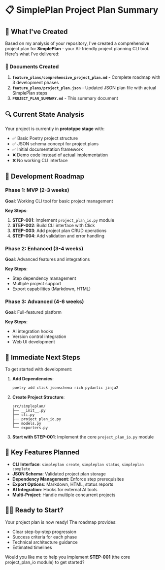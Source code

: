 # 📋 SimplePlan Project Plan Summary

## 🎯 What I've Created

Based on my analysis of your repository, I've created a comprehensive project plan for **SimplePlan** - your AI-friendly project planning CLI tool. Here's what I've delivered:

### 📄 Documents Created

1. **`feature_plans/comprehensive_project_plan.md`** - Complete roadmap with 3 development phases
2. **`feature_plans/project_plan.json`** - Updated JSON plan file with actual SimplePlan steps
3. **`PROJECT_PLAN_SUMMARY.md`** - This summary document

## 🔍 Current State Analysis

Your project is currently in **prototype stage** with:
- ✅ Basic Poetry project structure
- ✅ JSON schema concept for project plans
- ✅ Initial documentation framework
- ❌ Demo code instead of actual implementation
- ❌ No working CLI interface

## 🚀 Development Roadmap

### Phase 1: MVP (2-3 weeks)
**Goal**: Working CLI tool for basic project management

**Key Steps**:
1. **STEP-001**: Implement `project_plan_io.py` module
2. **STEP-002**: Build CLI interface with Click
3. **STEP-003**: Add project plan CRUD operations
4. **STEP-004**: Add validation and error handling

### Phase 2: Enhanced (3-4 weeks) 
**Goal**: Advanced features and integrations

**Key Steps**:
- Step dependency management
- Multiple project support
- Export capabilities (Markdown, HTML)

### Phase 3: Advanced (4-6 weeks)
**Goal**: Full-featured platform

**Key Steps**:
- AI integration hooks
- Version control integration
- Web UI development

## 🎯 Immediate Next Steps

To get started with development:

1. **Add Dependencies**:
   ```bash
   poetry add click jsonschema rich pydantic jinja2
   ```

2. **Create Project Structure**:
   ```
   src/simpleplan/
   ├── __init__.py
   ├── cli.py
   ├── project_plan_io.py
   ├── models.py
   └── exporters.py
   ```

3. **Start with STEP-001**: Implement the core `project_plan_io.py` module

## 🎨 Key Features Planned

- **CLI Interface**: `simpleplan create`, `simpleplan status`, `simpleplan complete`
- **JSON Schema**: Validated project plan storage
- **Dependency Management**: Enforce step prerequisites
- **Export Options**: Markdown, HTML, status reports
- **AI Integration**: Hooks for external AI tools
- **Multi-Project**: Handle multiple concurrent projects

## 🏃‍♂️ Ready to Start?

Your project plan is now ready! The roadmap provides:
- Clear step-by-step progression
- Success criteria for each phase
- Technical architecture guidance
- Estimated timelines

Would you like me to help you implement **STEP-001** (the core project_plan_io module) to get started? 
